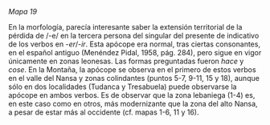 *Mapa 19*

En la morfología, parecía interesante saber la extensión territorial de la pérdida de /-e/ en la tercera persona del singular del presente de indicativo de los verbos en -*er*/-*ir*. Esta apócope era normal, tras ciertas consonantes, en el español antiguo (Menéndez Pidal, 1958, pág. 284), pero sigue en vigor únicamente en zonas leonesas. Las formas preguntadas fueron *hace* y *cose*.
En la Montaña, la apócope se observa en el primero de estos verbos en el valle del Nansa y zonas colindantes (puntos 5-7, 9-11, 15 y 18), aunque sólo en dos localidades (Tudanca y Tresabuela) puede observarse la apócope en ambos verbos. Es de observar que la zona lebaniega (1-4) es, en este caso como en otros, más modernizante que la zona del alto Nansa, a pesar de estar más al occidente (cf. mapas 1-6, 11 y 16). 